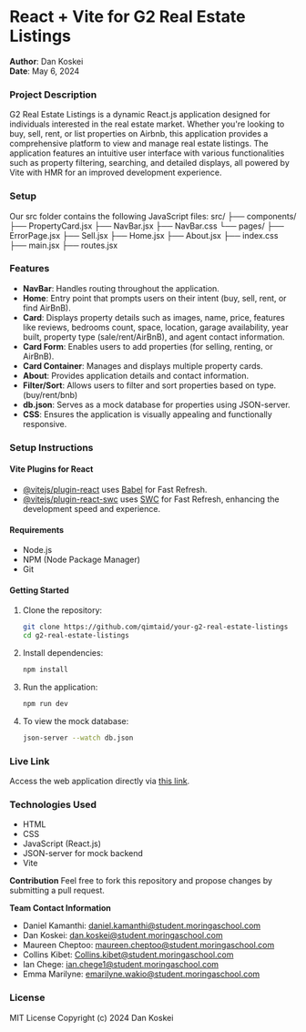 # React + Vite for G2 Real Estate Listings

**Author**: Dan Koskei  
**Date**: May 6, 2024

### Project Description
G2 Real Estate Listings is a dynamic React.js application designed for individuals interested in the real estate market. Whether you're looking to buy, sell, rent, or list properties on Airbnb, this application provides a comprehensive platform to view and manage real estate listings. The application features an intuitive user interface with various functionalities such as property filtering, searching, and detailed displays, all powered by Vite with HMR for an improved development experience.

### Setup
Our src folder contains the following JavaScript files:
src/
├── components/
    ├── PropertyCard.jsx
    ├── NavBar.jsx
    ├── NavBar.css
└── pages/
    ├── ErrorPage.jsx
    ├── Sell.jsx
    ├── Home.jsx
    ├── About.jsx
├── index.css
├── main.jsx
├── routes.jsx

### Features

- **NavBar**: Handles routing throughout the application.
- **Home**: Entry point that prompts users on their intent (buy, sell, rent, or find AirBnB).
- **Card**: Displays property details such as images, name, price, features like reviews, bedrooms count, space, location, garage availability, year built, property type (sale/rent/AirBnB), and agent contact information.
- **Card Form**: Enables users to add properties (for selling, renting, or AirBnB).
- **Card Container**: Manages and displays multiple property cards.
- **About**: Provides application details and contact information.
- **Filter/Sort**: Allows users to filter and sort properties based on  type.(buy/rent/bnb)
- **db.json**: Serves as a mock database for properties using JSON-server.
- **CSS**: Ensures the application is visually appealing and functionally responsive.

### Setup Instructions

#### Vite Plugins for React
- [@vitejs/plugin-react](https://github.com/vitejs/vite-plugin-react/blob/main/packages/plugin-react/README.md) uses [Babel](https://babeljs.io/) for Fast Refresh.
- [@vitejs/plugin-react-swc](https://github.com/vitejs/vite-plugin-react-swc) uses [SWC](https://swc.rs/) for Fast Refresh, enhancing the development speed and experience.

#### Requirements
- Node.js
- NPM (Node Package Manager)
- Git

#### Getting Started
1. Clone the repository:
   ```bash
   git clone https://github.com/qimtaid/your-g2-real-estate-listings
   cd g2-real-estate-listings
   ```

2. Install dependencies:
   ```bash
   npm install
   ```

3. Run the application:
   ```bash
   npm run dev
   ```

4. To view the mock database:
   ```bash
   json-server --watch db.json
   ```

### Live Link
Access the web application directly via [this link](https://your-g2-real-estate-live-link.com/).

### Technologies Used
- HTML
- CSS
- JavaScript (React.js)
- JSON-server for mock backend
- Vite

**Contribution**
Feel free to fork this repository and propose changes by submitting a pull request.

**Team Contact Information**
- Daniel Kamanthi: [daniel.kamanthi@student.moringaschool.com](mailto:daniel.kamanthi@student.moringaschool.com)
- Dan Koskei: [dan.koskei@student.moringaschool.com](mailto:dan.koskei@student.moringaschool.com)
- Maureen Cheptoo: [maureen.cheptoo@student.moringaschool.com](mailto:maureen.cheptoo@student.moringaschool.com)
- Collins Kibet: [Collins.kibet@student.moringaschool.com](mailto:Collins.kibet@student.moringaschool.com)
- Ian Chege: [ian.chege1@student.moringaschool.com](mailto:ian.chege1@student.moringaschool.com)
- Emma Marilyne: [emarilyne.wakio@student.moringaschool.com](mailto:emarilyne.wakio@student.moringaschool.com)

### License
MIT License Copyright (c) 2024 Dan Koskei

